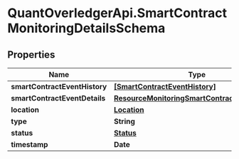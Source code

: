 # QuantOverledgerApi.SmartContractMonitoringDetailsSchema

## Properties

Name | Type | Description | Notes
------------ | ------------- | ------------- | -------------
**smartContractEventHistory** | [**[SmartContractEventHistory]**](SmartContractEventHistory.md) |  | [optional] 
**smartContractEventDetails** | [**ResourceMonitoringSmartContractEventDetails**](ResourceMonitoringSmartContractEventDetails.md) |  | [optional] 
**location** | [**Location**](Location.md) |  | [optional] 
**type** | **String** |  | [optional] 
**status** | [**Status**](Status.md) |  | [optional] 
**timestamp** | **Date** |  | [optional] 


